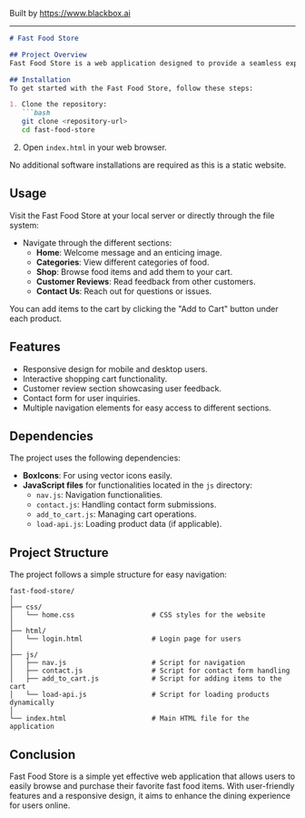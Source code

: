 
Built by https://www.blackbox.ai

---

```markdown
# Fast Food Store

## Project Overview
Fast Food Store is a web application designed to provide a seamless experience for users looking to browse and purchase delicious fast food items. The site features an attractive interface, complete with a menu, categories, a shopping section, customer reviews, and a contact form for inquiries. It aims to be a one-stop solution for enjoying fast food in a modern web environment.

## Installation
To get started with the Fast Food Store, follow these steps:

1. Clone the repository:
   ```bash
   git clone <repository-url>
   cd fast-food-store
   ```

2. Open `index.html` in your web browser.

No additional software installations are required as this is a static website.

## Usage
Visit the Fast Food Store at your local server or directly through the file system:

- Navigate through the different sections:
  - **Home**: Welcome message and an enticing image.
  - **Categories**: View different categories of food.
  - **Shop**: Browse food items and add them to your cart.
  - **Customer Reviews**: Read feedback from other customers.
  - **Contact Us**: Reach out for questions or issues.

You can add items to the cart by clicking the "Add to Cart" button under each product.

## Features
- Responsive design for mobile and desktop users.
- Interactive shopping cart functionality.
- Customer review section showcasing user feedback.
- Contact form for user inquiries.
- Multiple navigation elements for easy access to different sections.

## Dependencies
The project uses the following dependencies:
- **BoxIcons**: For using vector icons easily.
- **JavaScript files** for functionalities located in the `js` directory:
  - `nav.js`: Navigation functionalities.
  - `contact.js`: Handling contact form submissions.
  - `add_to_cart.js`: Managing cart operations.
  - `load-api.js`: Loading product data (if applicable).

## Project Structure
The project follows a simple structure for easy navigation:

```
fast-food-store/
│
├── css/
│   └── home.css                   # CSS styles for the website
│
├── html/
│   └── login.html                 # Login page for users
│
├── js/
│   ├── nav.js                     # Script for navigation
│   ├── contact.js                 # Script for contact form handling
│   ├── add_to_cart.js             # Script for adding items to the cart
│   └── load-api.js                # Script for loading products dynamically
│
└── index.html                     # Main HTML file for the application
```

## Conclusion
Fast Food Store is a simple yet effective web application that allows users to easily browse and purchase their favorite fast food items. With user-friendly features and a responsive design, it aims to enhance the dining experience for users online.
```